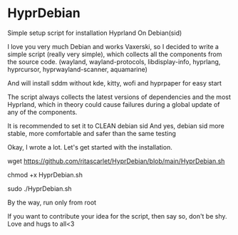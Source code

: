 # HyprDebian
Simple setup script for installation Hyprland On Debian(sid)

I love you very much Debian and works Vaxerski, so I decided to write a simple script (really very simple), which collects all the components from the source code. 
(wayland, wayland-protocols, libdisplay-info, hyprlang, hyprcursor, hyprwayland-scanner, aquamarine)

And will install sddm without kde, kitty, wofi and hyprpaper for easy start

The script always collects the latest versions of dependencies and the most Hyprland, which in theory could cause failures during a global update of any of the components.

It is recommended to set it to CLEAN debian sid And yes, debian sid more stable, more comfortable and safer than the same testing

Okay, I wrote a lot. Let's get started with the installation.

wget https://github.com/ritascarlet/HyprDebian/blob/main/HyprDebian.sh

chmod +x HyprDebian.sh

sudo ./HyprDebian.sh

By the way, run only from root

If you want to contribute your idea for the script, then say so, don't be shy. Love and hugs to all<3
